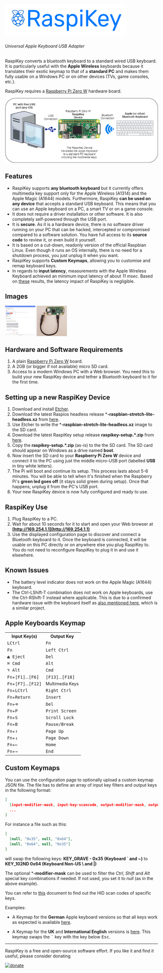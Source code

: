 ![raspikey-logo](images/raspikey-logo.png)
###### Universal Apple Keyboard USB Adapter

RaspiKey converts a bluetooth keyboard to a standard wired USB keyboard. It is particularly useful with the **Apple Wireless** keyboards because it translates their exotic keymap to that of a **standard PC** and makes them fully usable on a Windows PC or on other devices (TVs, game consoles, etc.).

RaspiKey requires a [Raspberry Pi Zero W](https://www.raspberrypi.org/products/raspberry-pi-zero-w/) hardware board.

![raspikey-diagram](images/raspikey-diagram.png)

Features
--------

* RaspiKey supports **any bluetooth keyboard** but it currently offers multimedia key support only for the Apple Wireless (A1314) and the Apple Magic (A1644) models. Furthermore, RaspiKey **can be used on any device** that accepts a standard USB keyboard. This means that you can use an Apple keyboard on a PC, a smart TV or on a game console.
* It does not require a driver installation or other software. It is also completely self-powered through the USB port.
* It is **secure**. As it is a hardware device, there is no software driver running on your PC that can be hacked, intercepted or compromised compared to a software solution. You have full access to its **source code** to review it, or even build it yourself.
* It is based on a cut-down, readonly version of the official Raspbian Linux. Even though it runs an OS internally, there is no need for a shutdown process, you just unplug it when you want.
* RaspiKey supports **Custom Keymaps**, allowing you to customise and remap keyboard keys.
* In regards to **input latency**, measurements with the Apple Wireless Keyboard achieved an minimum input latency of about *11 msec*. Based on [these](https://danluu.com/keyboard-latency/) results, the latency impact of RaspiKey is negligible.

Images
------

<a href="images/shot1.png"><img width="100" height="100" src="images/shot1_tn.png" title="RaspiKey Dashboard"></a>
<a href="images/shot4.jpg"><img width="100" height="100" src="images/shot4_tn.jpg" title="RaspiKey Device with USB Attached"></a>


Hardware and Software Requirements
----------------------------------

1. A plain [Raspberry Pi Zero W](https://www.raspberrypi.org/products/raspberry-pi-zero-w/) board.
2. A 2GB (or bigger if not available) micro SD card.
3. Access to a modern Windows PC with a Web browser. You need this to build your new RaspiKey device and tether a Bluetooth keyboard to it for the first time.

Setting up a new RaspiKey Device
--------------------------------

1. Download and install [Etcher](https://etcher.io/).
2. Download the latest Raspios headless release ***-raspbian-stretch-lite-headless.xz** from [here](https://github.com/samartzidis/RaspiKey/releases).
3. Use Etcher to write the ***-raspbian-stretch-lite-headless.xz** image to the SD card.
4. Download the latest RaspiKey setup release **raspikey-setup.*.zip** from [here](https://github.com/samartzidis/RaspiKey/releases).
5. Copy the **raspikey-setup.*.zip** (as-is) to the the SD card. The SD card should appear on Windows as a drive named **boot**.
6. Now insert the SD card to your **Raspberry Pi Zero W** device and connect it to the PC using just the middle micro-USB port (labelled **USB** in tiny white letters).
7. The Pi will boot and continue its setup. This process lasts about 5-6 minutes. You will be able to tell when it's finished when the Raspberry Pi's **green led goes off** (it stays solid green during setup). Once that happens, unplug it from the PC's USB port.
8. Your new RaspiKey device is now fully configured and ready to use.

RaspiKey Use
------------

1. Plug RaspiKey to a PC.
2. Wait for about 10 seconds for it to start and open your Web browser at **[http://169.254.1.1](http://169.254.1.1)**
3. Use the displayed configuration page to discover and connect a Bluetooth keyboard to it. Once the keyboard is connected, it will be usable on this PC directly or on anywhere else you plug RaspiKey to. You do not need to reconfigure RaspiKey to plug it in and use it elsewhere.


Known Issues
------------

*   The battery level indicator does not work on the Apple Magic (A1644) keyboard.
*   The Ctrl-LShift-T combination does not work on Apple keyboards, use the Ctrl-RShift-T instead where applicable. This is due to a confirmed hardware issue with the keyboard itself as [also mentioned here](https://github.com/free5lot/hid-apple-patched/issues/6), which is a similar project.

Apple Keyboards Keymap
----------------------

<table>
    <tr>
      <th>Input Key(s)</th>
      <th>Output Key</th>
    </tr>
    <tr>
      <td><kbd>LCtrl</kbd></td><td><kbd>Fn</kbd></td>
    </tr>
    <tr>
      <td><kbd>Fn</kbd></td><td><kbd>Left Ctrl</kbd></td>
    </tr>
    <tr>
      <td><kbd>⏏︎ Eject</kbd></td><td><kbd>Del</kbd></td>
    </tr>    
    <tr>
      <td><kbd>⌘ Cmd</kbd></td><td><kbd>Alt</kbd></td>
    </tr>    
    <tr>
      <td><kbd>⌥ Alt</kbd></td><td><kbd>Cmd</kbd></td>
    </tr>       
    <tr>
      <td><kbd>Fn</kbd>+<kbd>[F1]</kbd>...<kbd>[F6]</kbd></td><td><kbd>[F13]</kbd>...<kbd>[F18]</kbd></td>
    </tr>
    <tr>
      <td><kbd>Fn</kbd>+<kbd>[F7]</kbd>...<kbd>[F12]</kbd></td><td>Multimedia Keys</kbd></td>
    </tr>
    <tr>
      <td><kbd>Fn</kbd>+<kbd>LCtrl</kbd></td><td><kbd>Right Ctrl</kbd></td>
    </tr>
    <tr>
      <td><kbd>Fn</kbd>+<kbd>Return</kbd></td><td><kbd>Insert</kbd></td>
    </tr>
    <tr>
      <td><kbd>Fn</kbd>+<kbd>⌫</kbd></td><td><kbd>Del</kbd></td>
    </tr>
    <tr>
      <td><kbd>Fn</kbd>+<kbd>P</kbd></td><td><kbd>Print Screen</kbd></td>
    </tr>
    <tr>
      <td><kbd>Fn</kbd>+<kbd>S</kbd></td><td><kbd>Scroll Lock</kbd></td>
    </tr>
    <tr>
      <td><kbd>Fn</kbd>+<kbd>B</kbd></td><td><kbd>Pause/Break</kbd></td>
    </tr>
    <tr>
      <td><kbd>Fn</kbd>+<kbd>&uarr;</kbd></td><td><kbd>Page Up</kbd></td>
    </tr>
    <tr>
      <td><kbd>Fn</kbd>+<kbd>&darr;</kbd></td><td><kbd>Page Down</kbd></td>
    </tr>
    <tr>
      <td><kbd>Fn</kbd>+<kbd>&larr;</kbd></td><td><kbd>Home</kbd></td>
    </tr>
    <tr>
      <td><kbd>Fn</kbd>+<kbd>&rarr;</kbd></td><td><kbd>End</kbd></td>
    </tr>
  </table>

Custom Keymaps
--------------

You can use the configuration page to optionally upload a custom keymap JSON file. The file has to define an array of input key filters and output keys in the following format:

```json
[ 
  [input-modifier-mask, input-key-scancode, output-modifier-mask, output-key-scancode],
  ...
]
```

For instance a file such as this:

```json
[ 
  [null, "0x35", null, "0x64"],
  [null, "0x64", null, "0x35"]
]
```

will swap the following keys: **KEY_GRAVE - 0x35 (Keyboard ` and ~)** to **KEY_102ND 0x64 (Keyboard Non-US \ and |)**

The optional ***-modifier-mask** can be used to filter the *Ctrl*, *Shift* and *Alt* special key combinations if needed. If not used, you set it to *null* (as in the above example).

You can refer to [this](https://github.com/samartzidis/RaspiKey/blob/master/keymaps/usb_hid_keys.h) document to find out the HID scan codes of specific keys.

Examples:
- A Keymap for the **German** Apple keyboard versions so that all keys work as expected is available [here](https://raw.githubusercontent.com/samartzidis/RaspiKey/master/keymaps/de-keymap.json).

- A Keymap for the **UK** and **International English** versions is [here](https://raw.githubusercontent.com/samartzidis/RaspiKey/master/keymaps/en-uk-keymap.json). This keymap swaps the <kbd>`</kbd> key with the key below <kbd>Esc</kbd>.


---
RaspiKey is a free and open-source software effort. If you like it and find it useful, please consider donating

[![donate](https://img.shields.io/badge/Donate-PayPal-green.svg)](https://www.paypal.com/cgi-bin/webscr?cmd=_s-xclick&hosted_button_id=TBM5P9X6GZRCL)


